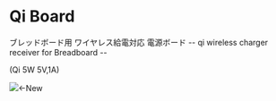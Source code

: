 # Qi Board
ブレッドボード用 ワイヤレス給電対応 電源ボード 
-- qi wireless charger receiver for Breadboard --

(Qi 5W 5V,1A)

<img src=https://i.imgur.com/MC2ig6c.png><-New

